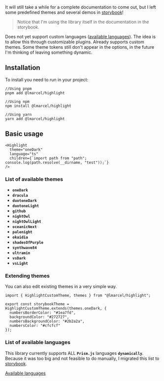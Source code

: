 It will still take a while for a complete documentation to come out, but I left some predefined themes and several demos in [storybook](https://core-l-marcel.vercel.app/)! 

> Notice that I'm using the library itself in the documentation in the storybook.

Does not yet support custom languages ([available languages](https://core-l-marcel.vercel.app/?path=/story/highlight-documentation--page#languages)). The idea is to allow this through customizable plugins. Already supports custom themes. Some theme tokens still don't appear in the options, in the future I'm thinking of leaving something dynamic.

## Installation
To install you need to run in your project:
```
//Using pnpm
pnpm add @lmarcel/highlight

//Using npm
npm install @lmarcel/highlight

//Using yarn
yarn add @lmarcel/highlight
```

## Basic usage
```tsx
<Highlight
  theme="oneDark"
  language="ts"
  children={`import path from "path";
console.log(path.resolve(__dirname, "test"));`}
/>
```

### List of available themes
- __`oneDark`__
- __`dracula`__
- __`duotoneDark`__
- __`duotoneLight`__
- __`github`__
- __`nightOwl`__
- __`nightOwlLight`__
- __`oceanicNext`__
- __`palenight`__
- __`okaidia`__
- __`shadesOfPurple`__
- __`synthwave84`__
- __`ultramin`__
- __`vsDark`__
- __`vsLight`__

### Extending themes
You can also edit existing themes in a very simple way.
```tsx
import { HighlightCustomTheme, themes } from "@lmarcel/highlight";

export const storybookTheme = HighlightCustomTheme.extends(themes.oneDark, {
  numbersBorderColor: "#1ea7fd",
  backgroundColor: "#272727",
  numbersBackgroundColor: "#2b2a2a",
  numbersColor: "#cfcfcf"
});
```

### List of available languages
This library currently supports ALL __`Prism.js`__ languages __`​​dynamically`__. Because it was too big and not feasible to do manually, I migrated this list to [storybook](https://core-l-marcel.vercel.app/). 

[Available languages](https://core-l-marcel.vercel.app/?path=/story/highlight-documentation--page#languages)